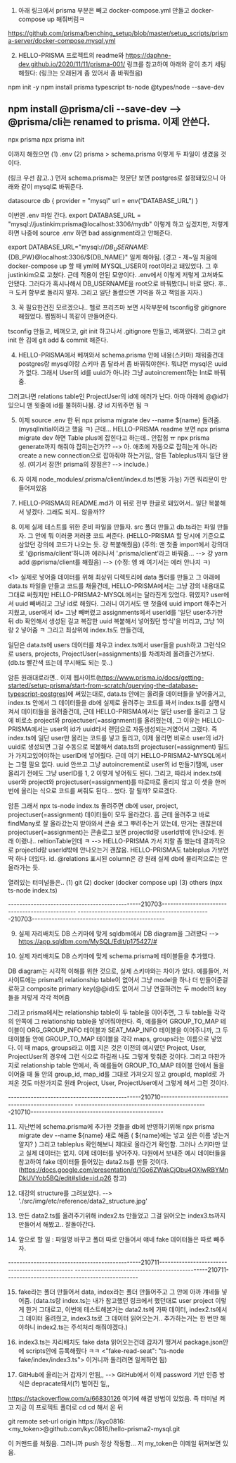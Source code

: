 1. 아래 링크에서 prisma 부분은 빼고 docker-compose.yml 만들고 docker-compose up 해줘버림ㅋ

https://github.com/prisma/benching_setup/blob/master/setup_scripts/prisma-server/docker-compose.mysql.yml

2. HELLO-PRISMA 프로젝트의 readme와 https://daphne-dev.github.io/2020/11/11/prisma-001/ 링크를 참고하여
아래와 같이 초기 세팅 해줬다: (링크는 오래된게 좀 있어서 좀 바꿔줬음)

npm init -y
npm install prisma typescript ts-node @types/node --save-dev
## npm install @prisma/cli --save-dev   -->   @prisma/cli는 renamed to prisma. 이제 안쓴다.
npx prisma
npx prisma init

이까지 해줬으면 (1) .env (2) prisma > schema.prisma 이렇게 두 파일이 생겼을 것이다.

(링크 우선 참고..)
먼저 schema.prisma는 첫문단 보면 postgres로 설정돼있으니 아래와 같이 mysql로 바꿔준다.

datasource db {
  provider = "mysql"
  url      = env("DATABASE_URL")
}

이번엔 .env 파일 간다. export DATABASE_URL = "mysql://justinkim:prisma@localhost:3306/mydb" 이렇게
하고 싶겠지만, 저렇게 하면 나중에 source .env 하면 bad assignment라고 안해준다.

export DATABASE_URL="mysql://${DB_USERNAME}:${DB_PW}@localhost:3306/${DB_NAME}" 일케 해야됨.
(경고 - 제~일 처음에 docker-compose up 할 때 yml에 MYSQL_USER이 root이라고 돼있었다. 그 후 justinkim으로 
고쳤다. 근데 적용이 안된 모양이다. .env에서 이렇게 저렇게 고쳐봐도 안됐다. 그러다가 혹시나해서 DB_USERNAME을 root으로
바꿔봤더니 바로 됐다. 후..ㅋ 도커 함부로 돌리지 말자. 그리고 일단 돌렸으면 기억을 하고 책임을 지자.)

3. 꼭 필요한건진 모르겠으나.. 헬로 프리즈마 보면 시작부분에 tsconfig랑 gitignore 해줬었다. 찜찜하니 똑같이 만들어준다.

tsconfig 만들고, 베껴오고, git init 하고나서 .gitignore 만들고, 베껴왔다.
그리고 git init 한 김에 git add & commit 해준다.

4. HELLO-PRISMA에서 베껴와서 schema.prisma 안에 내용(스키마) 채워줄건데 postgres랑 mysql이랑 스키마 좀 달라서
좀 바꿔줘야한다. 뭐냐면 mysql은 uuid가 없다. 그래서 User의 id를 uuid가 아니라 그냥 autoincrement하는 Int로 바꿔줌.

그러고나면 relations table인 ProjectUser의 id에 에러가 난다. 아마 아래에 @@id가 있으니 맨 윗줄에 id를 불허하나봄.
걍 id 지워주면 됨 ㅋ

5. 이제 source .env 한 뒤 npx prisma migrate dev --name ${name} 돌려줌. (mysqlInitial이라고 했음 ㅋ)
근데... HELLO-PRISMA readme 보면 npx prisma migrate dev 하면 Table plus에 잡힌다고 하는데.. 안잡힘 ㅠ
npx prisma generate까지 해줘야 잡히는건가?? --> 아. 애초에 자동으로 잡히는게 아니라 create a new connection으로
잡아줘야 하는거임,, 암튼 Tableplus까지 일단 완성. (여기서 잠깐! prisma의 장점은? --> include.)

6. 자 이제 node_modules/.prisma/client/index.d.ts(변동 가능) 가면 쿼리문이 만들어져있음

7. HELLO-PRISMA의 README.md가 이 뒤로 전부 한글로 돼있어서.. 일단 복붙해서 넣겠다. 그래도 되지.. 않을까??

8. 이제 실제 테스트를 위한 준비 파일을 만들자. src 폴더 만들고 db.ts라는 파일 만들자. 그 안에 뭐 이러쿵 저러쿵 코드 써준다. (HELLO-PRISMA 할 당시에 기준으로 삼았던 강의에 코드가 나오는 듯. 걍 복붙해줬음)
(주의: 맨 첫줄 import에서 강의대로 '@prisma/client'하니까 에러나서 '.prisma/client'라고 바꿔줌... --> 걍 yarn add @prisma/client를 해줬음) --> (수정: 엥 왜 여기서는 에러 안나지 ㅋ)

<1>
실제로 넣어줄 데이터를 위해 최상위 디렉토리에 data 폴더를 만들고 그 아래에 data.ts 파일을 만들고
코드를 채울건데, HELLO-PRISMA에서는 그냥 강의 내용대로 그대로 써줬지만 HELLO-PRISMA2-MYSQL에서는 달라진게 있었다.
뭐였지? user에서 uuid 빼버리고 그냥 id로 해줬다.
그러니 여기서도 맨 첫줄에 uuid import 해주는거 지웠고, user에서 id= 그냥 빼버렸고 assignments에서 userId를
'일단 user추가한 뒤 db 확인해서 생성된 길고 복잡한 uuid 복붙해서 넣어줬던 방식'을 버리고, 그냥 1이랑 2 넣어줌 ㅋ
그리고 최상위에 index.ts도 만들건데,
<!-- (엥: data.ts 첫줄 'uuid' 왜 빨간줄?... -> yarn add uuid 해줬음) -->
일단은 data.ts에 users 데이터를 채우고 index.ts에서 user들을 push하고 그런식으로 users, projects, ProjectUser(=assignments)를 차례차례 올려줄건가보다. (db.ts 빨간색 뜨는데 무시해도 되는 듯..)

암튼 원래대로라면.. 이제 웹사이트(https://www.prisma.io/docs/getting-started/setup-prisma/start-from-scratch/querying-the-database-typescript-postgres)에 써있는대로, data.ts 안에는 올려줄 데이터들을 넣어줄거고, index.ts 안에서 그 데이터들을 db에 실제로 올려주는 코드를 짜서 index.ts를 실행시켜서 데이터들을 
올려줄건데, 근데 HELLO-PRISMA에서는 일단 user를 올리고 그 담에 비로소  project와 projectuser(=assignment)를 
올려줬는데, 그 이유는 HELLO-PRISMA에서는 user의 id가 uuid라서 랜덤으로 자동생성되는거였어서 그랬다.
즉 index.ts에 일단 user만 올리는 코드를 넣고 돌리고, 이제 올리면 비로소 user의 id가 uuid로 생성되면
그걸 수동으로 복붙해서 data.ts의 projectuser(=assignment) 필드가 가지고있어야하는 userID에 넣어줬다.
근데 여기 HELLO-PRISMA2-MYSQL에서는 그럴 필요 없다. uuid 안쓰고 그냥 autoincrement로 user의 id 만들기땜에, user 올리기 전에도 그냥 userID를 1, 2 이렇게 넣어줘도 된다.
그리고, 따라서 index.ts에 user와 project와 projectuser(=assignment)를 따로따로 올리지 않고 이 셋을
한꺼번에 올리는 식으로 코드를 써줘도 된다... 썼다. 잘 될까? 모르겠다.

암튼 그래서 npx ts-node index.ts 돌려주면 db에 user, project, projectuser(=assignment) 데이터들이 모두 올라갔다. 흠 근데 올려주고 바로 findMany로 잘 올라갔는지 받아와서 콘솔 로그 뿌려주는거 있는데, 딴거는 괜찮은데
projectuser(=assignment)는 콘솔로그 보면 projectId랑 userId밖에 안나오네. 원래 이랬나.. reltionTable인데 ㅋ
--> HELLO-PRISMA 가서 지랄 좀 했는데 결과적으로 projectId랑 userId밖에 안나오는거 괜찮음. HELLO-PRISMA도
tableplus 가보면 딱 하나 더있다. id. @relations 표시된 column은 걍 원래 실제 db에 물리적으로는 안올라가는 듯.

열려있는 터미널들은..
(1) git
(2) docker (docker compose up)
(3) others (npx ts-node index.ts)

-----------------------------------------------210703-----------------------------------------------
-----------------------------------------------210703-----------------------------------------------

9. 실제 자리배치도 DB 스키마에 맞게 sqldbm에서 DB diagram을 그려봤다 --> https://app.sqldbm.com/MySQL/Edit/p175427/#

10. 실제 자리배치도 DB 스키마에 맞게 schema.prisma에 테이블들을 추가했다.

DB diagram는 시각적 이해를 위한 것으로, 실제 스키마와는 차이가 있다. 예를들어, 저 사이트에는 prisma의 relationship table이 없어서
그냥 model을 하나 더 만들어준걸로하고 composite primary key(@@id)도 없어서 그냥 연결하려는 두 model의 key들을 저렇게 각각 적어줌

그리고 prisma에서는 relationship table이 두 table을 이어주면, 그 두 table들 각각의 안쪽에 그 relationship table을 
넣어줘야한다. 즉, 예를들어 GROUP_TO_MAP 테이블이 ORG_GROUP_INFO 테이블과 SEAT_MAP_INFO 테이블을 이어주니까, 그 두 테이블들 안에 
GROUP_TO_MAP 테이블을 각각 maps, groups라는 이름으로 넣었다. 이 때 maps, groups라고 이름 지은 것은 이전의 예시였던 Project,
User, ProjectUser의 경우에 그런 식으로 하길래 나도 그렇게 맞춰준 것이다. 그리고 마찬가지로 relationship table 안에서, 즉
예를들어 GROUP_TO_MAP 테이블 안에서 둘을 이어줄 때 둘 안의 group_id, map_id를 그대로 가져오지 않고 groupId, mapId로 가져온 것도
마찬가지로 원래 Project, User, ProjectUser에서 그렇게 해서 그런 것이다.


-----------------------------------------------210710-----------------------------------------------
-----------------------------------------------210710-----------------------------------------------

11. 지난번에 schema.prisma에 추가한 것들을 db에 반영하기위해 npx prisma migrate dev --name ${name} 새로 해줌 ( ${name}에는 넣고 싶은 이름 넣는거 알지? )
그리고 tableplus 확인해보니 제대로 올라간거 확인함. 그러나 스키마만 있고 실제 데이터는 없지. 이제 데이터를 넣어주자. 다원에서 보내준 예시 데이터들을 참고하여 fake 데이터들 들어있는 data2.ts를 만들 것이다.
(https://docs.google.com/presentation/d/1Go6ZWakCjObu4OXlwRBYMnDkUVYob5BQ/edit#slide=id.p26 참고)

12. 대강의 structure를 그려보았다. --> './src/img/etc/reference/data2_structure.jpg'

13. 만든 data2.ts를 올려주기위해 index2.ts 만들었고 그걸 읽어오는 index3.ts까지 만들어서 해봤고.. 잘돌아간다.

14. 앞으로 할 일  : 파일명 바꾸고 폴더 따로 만들어서 얘네 fake 데이터들은 따로 빼주자.

-----------------------------------------------210711-----------------------------------------------
-----------------------------------------------210711-----------------------------------------------

15. fake라는 폴더 만들어서 data, index라는 폴더 만들어주고 그 안에 아까 걔네들 넣어줌.
(data.ts랑 index.ts는 내가 참고했던 링크에서 했던대로 user project 이렇게 한거 그대로고,
이번에 테스트해본거는 data2.ts에 가짜 데이터, index2.ts에서 그 데이터 올려줬고, index3.ts로 그 데이터 읽어오는거..
추가하는거는 한 번만 해야하니 index2.ts는 주석처리 해줘야겠다.)

16. index3.ts는 자리배치도 fake data 읽어오는건데 갑자기 땡겨서 package.json안에 scripts안에 등록해줬다 ㅋㅋ
<"fake-read-seat": "ts-node fake/index/index3.ts"> 이거니까 돌리려면 <npm run fake-read-seat> 일케하면 됨)

17. GitHub에 올리는거 갑자기 안됨,, --> GitHub에서 이제 password 기반 인증 방식은 depracate돼서(?) 벌어진 일,,

https://stackoverflow.com/a/66830126 여기에 해결 방법이 있었음. 즉 터미널 켜고 지금 이 프로젝트 폴더로 cd cd 해서 온 뒤

git remote set-url origin https://kyc0816:<my_token>@github.com/kyc0816/hello-prisma2-mysql.git

이 커맨드를 쳐줬음. 그러니까 push 정상 작동함... 저 my_token은 이메일 뒤져보면 있음.